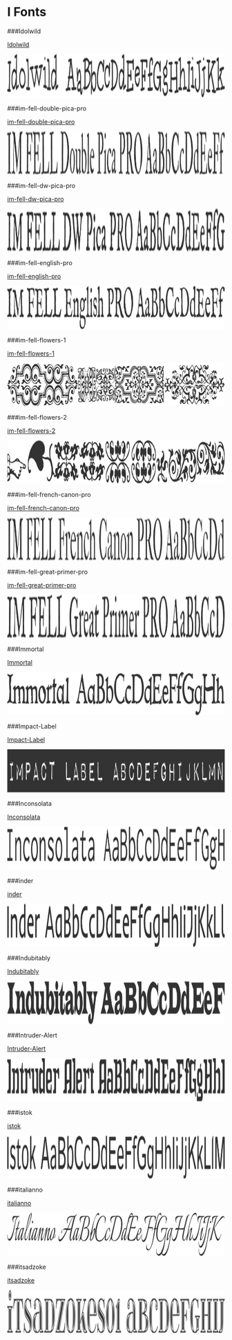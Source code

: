 # I Fonts

###Idolwild

[Idolwild](../../Fonts/I/Idolwild)

<img src="Idolwild.png" width="710" height="100" />

###im-fell-double-pica-pro

[im-fell-double-pica-pro](../../Fonts/I/im-fell-double-pica-pro)

<img src="im-fell-double-pica-pro.png" width="710" height="100" />

###im-fell-dw-pica-pro

[im-fell-dw-pica-pro](../../Fonts/I/im-fell-dw-pica-pro)

<img src="im-fell-dw-pica-pro.png" width="710" height="100" />

###im-fell-english-pro

[im-fell-english-pro](../../Fonts/I/im-fell-english-pro)

<img src="im-fell-english-pro.png" width="710" height="100" />

###im-fell-flowers-1

[im-fell-flowers-1](../../Fonts/I/im-fell-flowers-1)

<img src="im-fell-flowers-1.png" width="710" height="100" />

###im-fell-flowers-2

[im-fell-flowers-2](../../Fonts/I/im-fell-flowers-2)

<img src="im-fell-flowers-2.png" width="710" height="100" />

###im-fell-french-canon-pro

[im-fell-french-canon-pro](../../Fonts/I/im-fell-french-canon-pro)

<img src="im-fell-french-canon-pro.png" width="710" height="100" />

###im-fell-great-primer-pro

[im-fell-great-primer-pro](../../Fonts/I/im-fell-great-primer-pro)

<img src="im-fell-great-primer-pro.png" width="710" height="100" />

###Immortal

[Immortal](../../Fonts/I/Immortal)

<img src="Immortal.png" width="710" height="100" />

###Impact-Label

[Impact-Label](../../Fonts/I/Impact-Label)

<img src="Impact-Label.png" width="710" height="100" />

###Inconsolata

[Inconsolata](../../Fonts/I/Inconsolata)

<img src="Inconsolata.png" width="710" height="100" />

###inder

[inder](../../Fonts/I/inder)

<img src="inder.png" width="710" height="100" />

###Indubitably

[Indubitably](../../Fonts/I/Indubitably)

<img src="Indubitably.png" width="710" height="100" />

###Intruder-Alert

[Intruder-Alert](../../Fonts/I/Intruder-Alert)

<img src="Intruder-Alert.png" width="710" height="100" />

###istok

[istok](../../Fonts/I/istok)

<img src="istok.png" width="710" height="100" />

###italianno

[italianno](../../Fonts/I/italianno)

<img src="italianno.png" width="710" height="100" />

###itsadzoke

[itsadzoke](../../Fonts/I/itsadzoke)

<img src="itsadzoke.png" width="710" height="100" />
